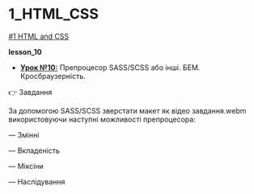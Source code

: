 # 1_HTML_CSS
[#1 HTML and CSS](https://github.com/AnD-FLuX/1_HTML_CSS)

**lesson_10**

* **[Урок №10:](https://github.com/AnD-FLuX/1_HTML_CSS/tree/hc_lesson_10)**
Препроцесор SASS/SCSS або інші. БЕМ. Кросбраузерність.

👉 Завдання

За допомогою SASS/SCSS зверстати макет як відео завдання.webm використовуючи наступні можливості препроцесора:

— Змінні

— Вкладеність

— Міксіни

— Наслідування